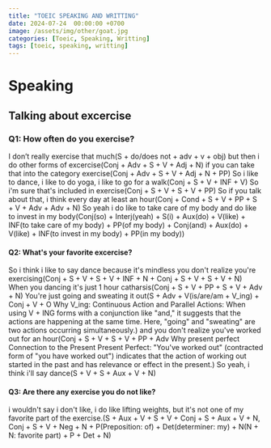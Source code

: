 ```yaml
---
title: "TOEIC SPEAKING AND WRITTING"
date: 2024-07-24  00:00:00 +0700
image: /assets/img/other/goat.jpg
categories: [Toeic, Speaking, Writting]
tags: [toeic, speaking, writting]
---
```


# Speaking

## Talking about excercise

### Q1: How often do you exercise?

<span>I don’t really exercise that much</span>(S + do/does not + adv + v + obj)
<span>but then i do other forms of excercise</span>(Conj + Adv + S + V + Adj + N)
<span>if you can take that into the category exercise</span>(Conj + Adv + S + V + Adj + N + PP)
<span>So i like to dance, i like to do yoga, i like to go for a walk</span>(Conj + S + V + INF + V)
<span>So i'm sure that's included in exercise</span>(Conj + S + V + S + V + PP)
<span>So if you talk about that, i think every day at least an hour</span>(Conj + Cond + S + V + PP + S + V + Adv + Adv + N)
<span>So yeah i do like to take care of my body and do like to invest in my body</span>(Conj(so) + Interj(yeah) + S(i) + Aux(do) + V(like) + INF(to take care of my body) + PP(of my body) + Conj(and) + Aux(do) + V(like) + INF(to invest in my body) + PP(in my body))

#### Q2: What's your favorite excercise?

<span>So i think i like to say dance because it's mindless you don't realize you're exercising</span>(Conj + S + V + S + V + INF + N + Conj + S + V + S + V + N)
<span>When you dancing it's just 1 hour catharsis</span>(Conj + S + V + PP + S + V + Adv + N)
<span>You're just going and sweating it out</span>(S + Adv + V(is/are/am + V_ing) + Conj + V + O
Why V_ing:
Continuous Action and Parallel Actions:
When using V + ING forms with a conjunction like "and," it suggests that the actions are happening at the same time. Here, "going" and "sweating" are two actions occurring simultaneously.)
<span>and you don't realize you've worked out for an hour</span>(Conj + S + V + S + V + PP + Adv
Why present perfect
Connection to the Present
Present Perfect: "You've worked out" (contracted form of "you have worked out") indicates that the action of working out started in the past and has relevance or effect in the present.)
<span>So yeah, i think i'll say dance</span>(S + V + S + Aux + V + N)

#### Q3: Are there any exercise you do not like?

<span>i wouldn't say i don't like, i do like lifting weights, but it's not one of my favorite part of the exercise.</span>(S + Aux + V + S + V + Conj + S + Aux + V + N, Conj + S + V + Neg + N + P(Preposition: of) + Det(determiner: my) + N(N + N: favorite part) + P + Det + N)
